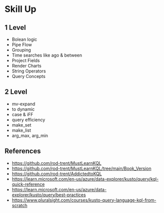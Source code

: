 # Skill Up
## 1 Level
- Bolean logic
- Pipe Flow
- Grouping 
- Time searches like ago & between
- Project Fields
- Render Charts
- String Operators 
- Query Concepts

## 2 Level
- mv-expand
- to dynamic
- case & iFF
- query efficiency
- make_set
- make_list
- arg_max, arg_min

## References 
- https://github.com/rod-trent/MustLearnKQL
- https://github.com/rod-trent/MustLearnKQL/tree/main/Book_Version
- https://github.com/rod-trent/AddictedtoKQL
- https://learn.microsoft.com/en-us/azure/data-explorer/kusto/query/kql-quick-reference
- https://learn.microsoft.com/en-us/azure/data-explorer/kusto/query/best-practices
- https://www.pluralsight.com/courses/kusto-query-language-kql-from-scratch
